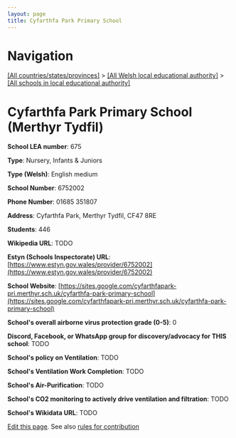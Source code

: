 ```yaml
---
layout: page
title: Cyfarthfa Park Primary School
---
```

# Navigation

[[All countries/states/provinces]](../../..) > [[All Welsh local educational authority]](../..) > [[All schools in local educational authority]](..)

# Cyfarthfa Park Primary School (Merthyr Tydfil)

**School LEA number**: 675

**Type**: Nursery, Infants & Juniors

**Type (Welsh)**: English medium

**School Number**: 6752002

**Phone Number**: 01685 351807

**Address**: Cyfarthfa Park, Merthyr Tydfil, CF47 8RE

**Students**: 446

**Wikipedia URL**: TODO

**Estyn (Schools Inspectorate) URL**: [https://www.estyn.gov.wales/provider/6752002](https://www.estyn.gov.wales/provider/6752002)

**School Website**: [https://sites.google.com/cyfarthfapark-pri.merthyr.sch.uk/cyfarthfa-park-primary-school](https://sites.google.com/cyfarthfapark-pri.merthyr.sch.uk/cyfarthfa-park-primary-school)

**School's overall airborne virus protection grade (0-5)**: 0

**Discord, Facebook, or WhatsApp group for discovery/advocacy for THIS school**: TODO

**School's policy on Ventilation**: TODO

**School's Ventilation Work Completion**: TODO

**School's Air-Purification**: TODO

**School's CO2 monitoring to actively drive ventilation and filtration**: TODO

**School's Wikidata URL**: TODO




[Edit this page](https://github.com/VentilationProject/Wales/edit/prif/./Merthyr_Tydfil/Cyfarthfa_Park_Primary_School.md). See also [rules for contribution](../../../contribution-rules/)